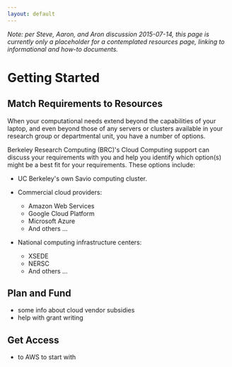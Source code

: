 ```yaml
---
layout: default
---
```


*Note: per Steve, Aaron, and Aron discussion 2015-07-14, this page is currently only a placeholder for a contemplated resources page, linking to informational and how-to documents.*

# Getting Started

## Match Requirements to Resources

When your computational needs extend beyond the capabilities of your laptop, and even beyond those of any servers or clusters available in your research group or departmental unit, you have a number of options.

Berkeley Research Computing (BRC)'s Cloud Computing support can discuss your requirements with you and help you identify which option(s) might be a best fit for your requirements. These options include:

* UC Berkeley's own Savio computing cluster.

* Commercial cloud providers:
  * Amazon Web Services
  * Google Cloud Platform
  * Microsoft Azure
  * And others ...
  
* National computing infrastructure centers:
  * XSEDE
  * NERSC
  * And others ...

## Plan and Fund

- some info about cloud vendor subsidies
- help with grant writing

## Get Access

- to AWS to start with
